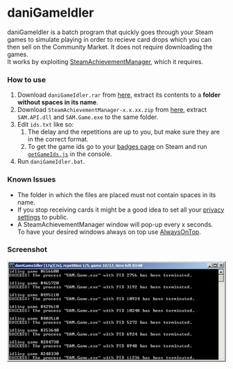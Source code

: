 # daniGameIdler
daniGameIdler is a batch program that quickly goes through your Steam games to simulate playing in order to recieve card drops which you can then sell on the Community Market. It does not require downloading the games.  
It works by exploiting [SteamAchievementManager](https://github.com/gibbed/SteamAchievementManager), which it requires. 

### How to use
1. Download `daniGameIdler.rar` from [here](https://github.com/daniel-barbu/daniGameIdler/releases/latest), extract its contents to a **folder without spaces in its name**.
2. Download `SteamAchievementManager-x.x.xx.zip` from [here](https://github.com/gibbed/SteamAchievementManager/releases/latest), extract `SAM.API.dll` and `SAM.Game.exe` to the same folder.
3. Edit `ids.txt` like so:
   1. The delay and the repetitions are up to you, but make sure they are in the correct format.
   2. To get the game ids go to your [badges page](https://steamcommunity.com/id/<YOUR-ID>/badges/) on Steam and run [`getGameIds.js`](https://github.com/daniel-barbu/daniGameIdler/raw/master/getGameIds.js) in the console.
4. Run `daniGameIdler.bat`.

### Known Issues
* The folder in which the files are placed must not contain spaces in its name.
* If you stop receiving cards it might be a good idea to set all your [privacy settings](https://steamcommunity.com/id/me/edit/settings) to public.
* A SteamAchievementManager window will pop-up every x seconds.  
  To have your desired windows always on top use [AlwaysOnTop](https://github.com/daniel-barbu/AlwaysOnTop).

### Screenshot
![screenshot.png did not load correctly](/screenshot.png)
